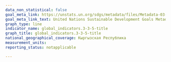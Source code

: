 ```yaml
---
data_non_statistical: false
goal_meta_link: https://unstats.un.org/sdgs/metadata/files/Metadata-03-03-05.pdf
goal_meta_link_text: United Nations Sustainable Development Goals Metadata (pdf 865kB)
graph_type: line
indicator_name: global_indicators.3-3-5-title
graph_title: global_indicators.3-3-5-title
national_geographical_coverage: Кыргызская Республика
measurement_units: 
reporting_status: notapplicable

---
```


